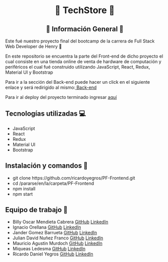 <h1 align="center">🚀 TechStore 🚀</h1>

<h2 align="center">📃 Información General 📃</h2>

<p>Este fué nuestro proyecto final del bootcamp de la carrera de Full Stack Web Developer de Henry 🚀</p>
<p>En este repositorio se encuentra la parte del Front-end de dicho proyecto el cual consiste en una tienda online de venta de hardware de computación y periféricos el cual fué construido utilizando JavaScript, React, Redux, Material UI y Bootstrap</p>
<p>Para ir a la sección del Back-end puede hacer un click en el siguiente enlace y será redirigido al mismo:<a href="https://github.com/MiqueasLedesma/api"> Back-end </a> </p>
<p>Para ir al deploy del proyecto terminado ingresar <a href="https://techstore-ruby.vercel.app/">aquí</a> </p>

<h2> Tecnologías utilizadas 💻 </h2>
<ul>
  <li>JavaScript</li>
  <li>React</li>
  <li>Redux</li>
  <li>Material UI</li>
  <li>Bootstrap</li>
</ul>

<h2> Instalación y comandos 🔧</h2>
<ul>
  <li> git clone https://github.com/ricardoyegros/PF-Frontend.git </li>
  <li> cd /pararse/en/la/carpeta/PF-Frontend </li>
  <li> npm install </li>
  <li> npm start </li>
</ul>

<h2> Equipo de trabajo 💪</h2>

<ul>
  <li> Billy Oscar Mendieta Cabrera <a href="https://github.com/oscararald">GitHub</a> <a href="https://www.linkedin.com/in/billy-mendieta-cabrera/">LinkedIn</a></li>
  <li> Ignacio Orellana <a href="https://github.com/IgnacioOrellana">GitHub</a> <a href="https://www.linkedin.com/in/ignacio-o-484356246/">LinkedIn</a></li>
  <li> Jander Gomez Barrueta <a href="https://github.com/Jander1016">GitHub</a> <a href="https://www.linkedin.com/in/jander-gomez-barrueta-8091811a3/">LinkedIn</a></li>
  <li> Julian David Nuñez Franco <a href="https://github.com/juliandavidnunesfranco">GitHub</a> <a href="https://www.linkedin.com/in/juliandavidnunezfranco/">LinkedIn</a></li>
  <li> Mauricio Agustin Murdoch <a href="https://github.com/Mauricioam">GitHub</a> <a href="https://www.linkedin.com/in/mauricio-agustin-murdoch-b1658073/">LinkedIn</a></li>
  <li> Miqueas Ledesma <a href="https://github.com/MiqueasLedesma">GitHub</a> <a href="https://www.linkedin.com/in/miqueas-ledesma-08a106246/">LinkedIn</a></li>
  <li> Ricardo Daniel Yegros <a href="https://github.com/ricardoyegros">GitHub</a> <a href="https://www.linkedin.com/in/ricardo-yegros-43623a188">LinkedIn</a></li>
</ul>
